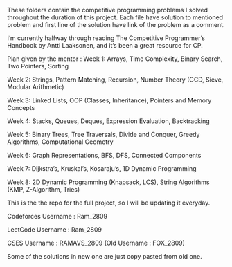 These folders contain the competitive programming problems I solved throughout the duration of this project.
Each file have solution to mentioned problem and first line of the solution have link of the problem as a comment.

I’m currently halfway through reading The Competitive Programmer’s Handbook by Antti Laaksonen, and it’s been a great resource for CP.

Plan given by the mentor :
Week 1: Arrays, Time Complexity, Binary Search, Two Pointers, Sorting

Week 2: Strings, Pattern Matching, Recursion, Number Theory (GCD, Sieve, Modular Arithmetic)

Week 3: Linked Lists, OOP (Classes, Inheritance), Pointers and Memory Concepts

Week 4: Stacks, Queues, Deques, Expression Evaluation, Backtracking

Week 5: Binary Trees, Tree Traversals, Divide and Conquer, Greedy Algorithms, Computational Geometry

Week 6: Graph Representations, BFS, DFS, Connected Components

Week 7: Dijkstra’s, Kruskal’s, Kosaraju’s, 1D Dynamic Programming

Week 8: 2D Dynamic Programming (Knapsack, LCS), String Algorithms (KMP, Z-Algorithm, Tries)

This is the the repo for the full project, so I will be updating it everyday.

Codeforces Username : Ram_2809

LeetCode Username : Ram_2809

CSES Username : RAMAVS_2809 (Old Username : FOX_2809)

Some of the solutions in new one are just copy pasted from old one.
